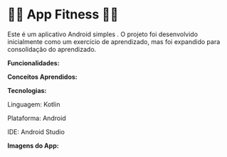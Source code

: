 # 🏋️‍♀️ App Fitness 🏋️‍♀️

Este é um aplicativo Android simples . O projeto foi desenvolvido inicialmente como um exercício de aprendizado, mas foi expandido para consolidação do aprendizado.

**Funcionalidades:**


**Conceitos Aprendidos:**


**Tecnologias:**

Linguagem: Kotlin

Plataforma: Android

IDE: Android Studio

**Imagens do App:**
